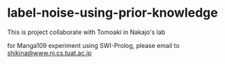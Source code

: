 # label-noise-using-prior-knowledge
This is project collaborate with Tomoaki in Nakajo's lab 

for Manga109 experiment using SWI-Prolog, please email to shikina@www.nj.cs.tuat.ac.jp  
